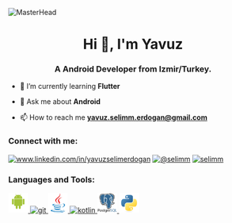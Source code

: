 ![MasterHead](https://res.cloudinary.com/zenbusiness/image/upload/v1670445040/logaster/logaster-2020-08-new-android-logo-evolution-1.gif)
<h1 align="center">Hi 👋, I'm Yavuz</h1>
<h3 align="center">A Android Developer from Izmir/Turkey.</h3>

- 🌱 I’m currently learning **Flutter**

- 💬 Ask me about **Android**

- 📫 How to reach me **yavuz.selimm.erdogan@gmail.com**

<h3 align="left">Connect with me:</h3>
<p align="left">
<a href="https://linkedin.com/in/www.linkedin.com/in/yavuzselimerdogan" target="blank"><img align="center" src="https://raw.githubusercontent.com/rahuldkjain/github-profile-readme-generator/master/src/images/icons/Social/linked-in-alt.svg" alt="www.linkedin.com/in/yavuzselimerdogan" height="30" width="40" /></a>
<a href="https://www.hackerrank.com/@selimm" target="blank"><img align="center" src="https://raw.githubusercontent.com/rahuldkjain/github-profile-readme-generator/master/src/images/icons/Social/hackerrank.svg" alt="@selimm" height="30" width="40" /></a>
<a href="https://www.leetcode.com/selimm" target="blank"><img align="center" src="https://raw.githubusercontent.com/rahuldkjain/github-profile-readme-generator/master/src/images/icons/Social/leet-code.svg" alt="selimm" height="30" width="40" /></a>
</p>

<h3 align="left">Languages and Tools:</h3>
<p align="left"> <a href="https://developer.android.com" target="_blank" rel="noreferrer"> <img src="https://raw.githubusercontent.com/devicons/devicon/master/icons/android/android-original-wordmark.svg" alt="android" width="40" height="40"/> </a> <a href="https://git-scm.com/" target="_blank" rel="noreferrer"> <img src="https://www.vectorlogo.zone/logos/git-scm/git-scm-icon.svg" alt="git" width="40" height="40"/> </a> <a href="https://www.java.com" target="_blank" rel="noreferrer"> <img src="https://raw.githubusercontent.com/devicons/devicon/master/icons/java/java-original.svg" alt="java" width="40" height="40"/> </a> <a href="https://kotlinlang.org" target="_blank" rel="noreferrer"> <img src="https://www.vectorlogo.zone/logos/kotlinlang/kotlinlang-icon.svg" alt="kotlin" width="40" height="40"/> </a> <a href="https://www.postgresql.org" target="_blank" rel="noreferrer"> <img src="https://raw.githubusercontent.com/devicons/devicon/master/icons/postgresql/postgresql-original-wordmark.svg" alt="postgresql" width="40" height="40"/> </a> <a href="https://www.python.org" target="_blank" rel="noreferrer"> <img src="https://raw.githubusercontent.com/devicons/devicon/master/icons/python/python-original.svg" alt="python" width="40" height="40"/> </a> </p>



